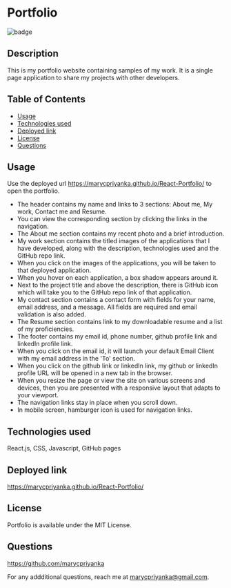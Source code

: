# Portfolio
![badge](https://img.shields.io/badge/MIT-License-blue.svg)

## Description

This is my portfolio website containing samples of my work. It is a single page application to share my projects with other developers.

## Table of Contents 

- [Usage](#usage)
- [Technologies used](#technologies-used)
- [Deployed link](#deployed-link)
- [License](#license)
- [Questions](#questions)

## Usage

Use the deployed url https://marycpriyanka.github.io/React-Portfolio/ to open the portfolio. 

- The header contains my name and links to 3 sections: About me, My work, Contact me and Resume.
- You can view the corresponding section by clicking the links in the navigation.
- The About me section contains my recent photo and a brief introduction.
- My work section contains the titled images of the applications that I have developed, along with the description, technologies used and the GitHub repo link.
- When you click on the images of the applications, you will be taken to that deployed application.
- When you hover on each application, a box shadow appears around it.
- Next to the project title and above the description, there is GitHub icon which will take you to the GitHub repo link of that application.
- My contact section contains a contact form with fields for your name, email address, and a message. All fields are required and email validation is also added.
- The Resume section contains link to my downloadable resume and a list of my proficiencies.
- The footer contains my email id, phone number, github profile link and linkedIn profile link.
- When you click on the email id, it will launch your default Email Client with my email address in the 'To' section.
- When you click on the github link or linkedIn link, my github or linkedIn profile URL will be opened in a new tab in the browser.
- When you resize the page or view the site on various screens and devices, then you are presented with a responsive layout that adapts to your viewport.
- The navigation links stay in place when you scroll down.
- In mobile screen, hamburger icon is used for navigation links.

##  Technologies used

React.js, CSS, Javascript, GitHub pages

## Deployed link

https://marycpriyanka.github.io/React-Portfolio/

## License

Portfolio is available under the MIT License.

## Questions

https://github.com/marycpriyanka

For any addditional questions, reach me at marycpriyanka@gmail.com.
